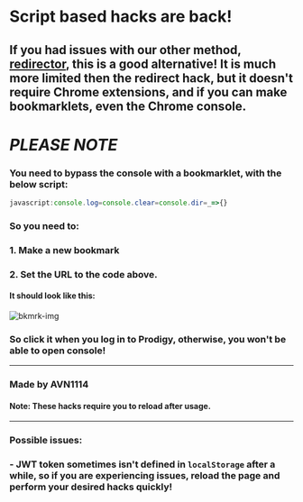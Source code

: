 # Script based hacks are back!
## If you had issues with our other method, [redirector](https://github.com/Prodigy-Hacking/ProdigyMathGameHacking/wiki/Redirect-Hack), this is a good alternative! It is much more limited then the redirect hack, but it doesn't require Chrome extensions, and if you can make bookmarklets, even the Chrome console.

# ***PLEASE NOTE***
### You need to bypass the console with a bookmarklet, with the below script: 
```js
javascript:console.log=console.clear=console.dir=_=>{}
```
### So you need to:
### 1. Make a new bookmark
### 2. Set the URL to the code above.
#### It should look like this:
![bkmrk-img](https://media.discordapp.net/attachments/685965137361895476/748600604619833434/unknown.png)

### So click it when you log in to Prodigy, otherwise, you won't be able to open console!

----

### Made by AVN1114

#### Note: These hacks require you to reload after usage.

----
### Possible issues:
### - JWT token sometimes isn't defined in `localStorage` after a while, so if you are experiencing issues, reload the page and perform your desired hacks quickly!
